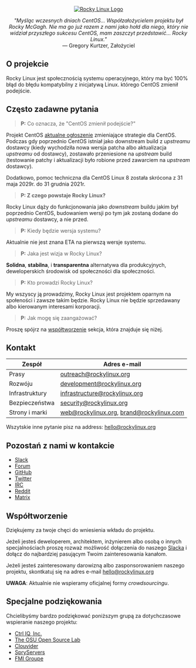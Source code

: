 <p align="center">
<a href="https://rockylinux.org/">
<img src="https://media.githubusercontent.com/media/rocky-linux/branding/main/logo-text-light%402x.png" alt="Rocky Linux Logo">
</a>
</p>

<p align="center">
<i>"Myśląc wczesnych dniach CentOS... Współzałożycielem projektu był Rocky
McGagh. Nie ma go już razem z nami jako hołd dla niego, który nie widział
przyszłego sukcesu CentOS, mam zaszczyt przedstawić... Rocky Linux."</i><br>
— Gregory Kurtzer, Założyciel
</p>

## O projekcie

Rocky Linux jest społecznością systemu operacyjnego, który ma być 100% błąd do
błędu kompatybilny z inicjatywą Linux. którego CentOS zmienił podejście.

## Często zadawne pytania

> **P:** Co oznacza, że "CentOS zmienił podejście?"

Projekt CentOS [aktualne
ogłoszenie](https://blog.centos.org/2020/12/future-is-centos-stream/)
zmieniające strategie dla CentOS. Podczas gdy poprzednio CentOS istniał jako
downstream  build z *upstreamu* dostawcy (kiedy wychodziła nowa wersja patcha albo
aktualizacja *upstreamu* od dostawcy), zostawało przeniesione na *upstream*
build (testowanie patchy i aktualizacji było robione przed zawarciem na
*upstream* dostawcy).

Dodatkowo, pomoc techniczna dla CentOS Linux 8 została skrócona z 31 maja 2029r.
do 31 grudnia 2021r.

> **P: Z czego powstaje Rocky Linux?**

Rocky Linux dąży do funkcjonowania jako *downstream* buildu jakim był poprzednio
CentOS, budowaniem wersji po tym jak zostaną dodane do *upstreamu* dostawcy, a
nie przed.

> **P:** Kiedy będzie wersja systemu?

Aktualnie nie jest znana ETA na pierwszą wersje systemu.

> **P:** Jaka jest wizja w Rocky Linux?

**Solidna**, **stabilna**, i **transparentna** alternatywa dla produkcyjnych,
deweloperskich środowisk od społeczności dla społeczności.

> **P:** Kto prowadzi Rocky Linux?

My wszyscy ją prowadzimy, Rocky Linux jest projektem oparnym na społeności i
zawsze takim będzie. Rocky Linux nie będzie sprzedawany albo kierowanym
interesami korporacji.

> **P:** Jak mogę się zaangażować?

Proszę spójrz na [współtworzenie](#współtworzenie) sekcja, która znajduje się
niżej.

## Kontakt

| Zespół                        | Adres e-mail                              |
|-------------------------------|-------------------------------------------|
| Prasy                         | outreach@rockylinux.org                   |
| Rozwóju                       | development@rockylinux.org                |
| Infrastruktury                | infrastructure@rockylinux.org             |
| Bezpieczeństwa                | security@rockylinux.org                   |
| Strony i marki                | web@rockylinux.org, brand@rockylinux.com  |

Wszytskie inne pytanie pisz na address: hello@rockylinux.org

## Pozostań z nami w kontakcie

* [Slack](https://join.slack.com/t/hpcng/shared_invite/zt-k29vv4ab-yj1ksbHK_ZkXYi6HGtTYfw)
* [Forum](https://forums.rockylinux.org/)
* [GitHub](https://github.com/rocky-linux/)
* [Twitter](https://twitter.com/rocky_linux)
* [IRC](https://webchat.freenode.net/?channels=rockylinux)
* [Reddit](https://www.reddit.com/r/RockyLinux)
* [Matrix](https://matrix.to/#/+rockylinux:matrix.org)

## Współtworzenie

Dziękujemy za twoje chęci do wniesienia wkładu do projektu.

Jeżeli jesteś deweloperem, architektem, inżynierem albo osobą o innych
specjalnościach proszę rozważ możliwość dołączenia do naszego
[Slacka](https://join.slack.com/t/hpcng/shared_invite/zt-k29vv4ab-yj1ksbHK_ZkXYi6HGtTYfw)
i dołącz do najbardziej pasującym Twoim zainteresowania kanałom.

Jeżeli jesteś zainteresowany darowizną albo zasponsorowaniem naszego projektu,
skontkatuj się na adres e-mail hello@rockylinux.org

**UWAGA**: Aktualnie nie wspieramy oficjalnej formy *crowdsourcingu*.

## Specjalne podziękowania

Chcielibyśmy bardzo podziękować poniższym grupą za dotychczasowe wspieranie
naszego projektu:
* [Ctrl IQ, Inc.](https://www.ctrl-cmd.com)
* [The OSU Open Source Lab](https://osuosl.org/)
* [Clouvider](https://www.clouvider.co.uk/)
* [SpryServers](https://www.spryservers.net/)
* [FMI Groupe](https://www.fmi.fr/)
